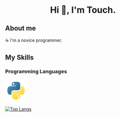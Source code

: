 <h1 align="center">Hi 👋, I'm Touch.</h1>

<h2 align="left">About me</h3>

<p align="left">☕ I'm a novice programmer.</p>

<h2>My Skills</h1>

<h3 align="left">Programming Languages</h3>

<p align="left"> <a href="https://www.python.org" target="_blank" rel="noreferrer"> <img src="https://raw.githubusercontent.com/devicons/devicon/master/icons/python/python-original.svg" alt="python" width="70" height="70"/> </a> </p>

[![Top Langs](https://github-readme-stats.vercel.app/api/top-langs/?username=touchy-o)](https://github.com/anuraghazra/github-readme-stats)
